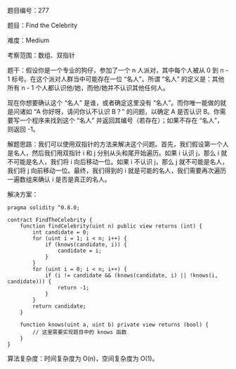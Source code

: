 题目编号：277

题目：Find the Celebrity

难度：Medium

考察范围：数组、双指针

题干：假设你是一个专业的狗仔，参加了一个 n 人派对，其中每个人被从 0 到 n - 1 标号。在这个派对人群当中可能存在一位 “名人”。所谓 “名人” 的定义是：其他所有 n - 1 个人都认识他/她，而他/她并不认识其他任何人。

现在你想要确认这个 “名人” 是谁，或者确定这里没有 “名人”。而你唯一能做的就是问诸如 “A 你好呀，请问你认不认识 B？” 的问题，以确定 A 是否认识 B。你需要写一个程序来找到这个 “名人” 并返回其编号（若存在）；如果不存在 “名人”，则返回 -1。

解题思路：我们可以使用双指针的方法来解决这个问题。首先，我们假设第一个人是名人，然后我们用双指针 i 和 j 分别从头和尾开始遍历。如果 i 认识 j，那么 i 就不可能是名人，我们将 i 向后移动一位。如果 i 不认识 j，那么 j 就不可能是名人，我们将 j 向前移动一位。最终，我们得到的 i 就是可能的名人，我们需要再次遍历一遍数组来确认 i 是否是真正的名人。

解决方案：

```
pragma solidity ^0.8.0;

contract FindTheCelebrity {
    function findCelebrity(uint n) public view returns (int) {
        int candidate = 0;
        for (uint i = 1; i < n; i++) {
            if (knows(candidate, i)) {
                candidate = i;
            }
        }
        for (uint i = 0; i < n; i++) {
            if (i != candidate && (knows(candidate, i) || !knows(i, candidate))) {
                return -1;
            }
        }
        return candidate;
    }
    
    function knows(uint a, uint b) private view returns (bool) {
        // 这里需要实现题目中的 knows 函数
    }
}
```

算法复杂度：时间复杂度为 O(n)，空间复杂度为 O(1)。